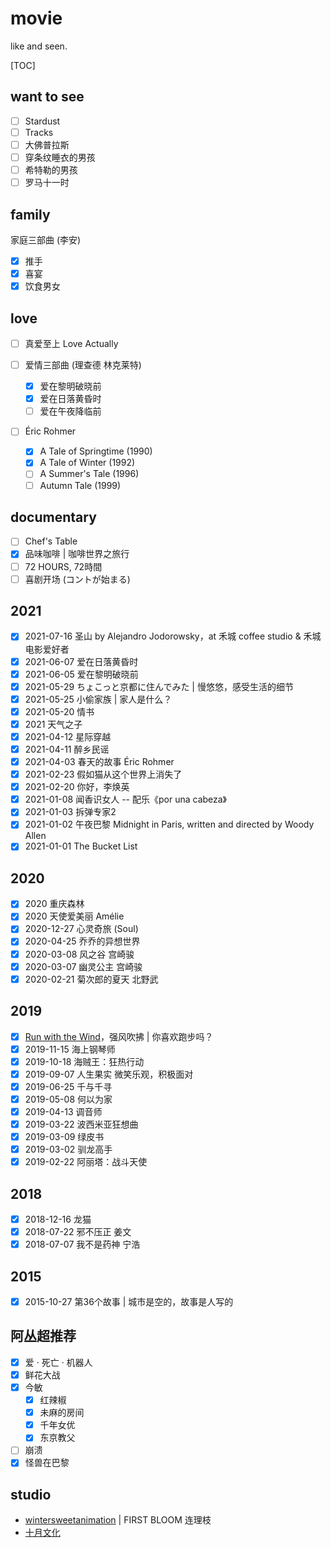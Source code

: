 # movie

like and seen.

[TOC]

## want to see

- [ ] Stardust
- [ ] Tracks
- [ ] 大佛普拉斯
- [ ] 穿条纹睡衣的男孩
- [ ] 希特勒的男孩
- [ ] 罗马十一时

## family

家庭三部曲 (李安)

- [x] 推手
- [x] 喜宴
- [x] 饮食男女

## love

- [ ] 真爱至上 Love Actually

- [ ] 爱情三部曲 (理查德 林克莱特)
  - [x] 爱在黎明破晓前
  - [x] 爱在日落黄昏时
  - [ ] 爱在午夜降临前

- [ ] Éric Rohmer
    - [x] A Tale of Springtime (1990)
    - [x] A Tale of Winter (1992)
    - [ ] A Summer's Tale (1996)
    - [ ] Autumn Tale (1999)

## documentary

- [ ] Chef's Table
- [x] 品味咖啡 | 咖啡世界之旅行
- [ ] 72 HOURS, 72時間
- [ ] 喜剧开场 (コントが始まる)

## 2021

- [x] 2021-07-16 圣山 by Alejandro Jodorowsky，at 禾城 coffee studio & 禾城电影爱好者
- [x] 2021-06-07 爱在日落黄昏时
- [x] 2021-06-05 爱在黎明破晓前
- [x] 2021-05-29 ちょこっと京都に住んでみた | 慢悠悠，感受生活的细节
- [x] 2021-05-25 小偷家族 | 家人是什么？
- [x] 2021-05-20 情书
- [x] 2021 天气之子
- [x] 2021-04-12 星际穿越
- [x] 2021-04-11 醉乡民谣 
- [x] 2021-04-03 春天的故事 Éric Rohmer
- [x] 2021-02-23 假如猫从这个世界上消失了
- [x] 2021-02-20 你好，李焕英
- [x] 2021-01-08 闻香识女人  -- 配乐《por una cabeza》
- [x] 2021-01-03 拆弹专家2
- [x] 2021-01-02 午夜巴黎 Midnight in Paris, written and directed by Woody Allen
- [x] 2021-01-01 The Bucket List

## 2020

- [x] 2020 重庆森林
- [x] 2020 天使爱美丽 Amélie
- [x] 2020-12-27 心灵奇旅 (Soul)
- [x] 2020-04-25 乔乔的异想世界
- [x] 2020-03-08 风之谷 宫崎骏
- [x] 2020-03-07 幽灵公主 宫崎骏
- [x] 2020-02-21 菊次郎的夏天 北野武

## 2019

- [x] [Run with the Wind](https://en.wikipedia.org/wiki/Run_with_the_Wind)，强风吹拂 | 你喜欢跑步吗？
- [x] 2019-11-15 海上钢琴师
- [x] 2019-10-18 海贼王：狂热行动
- [x] 2019-09-07 人生果实
  微笑乐观，积极面对
- [x] 2019-06-25 千与千寻
- [x] 2019-05-08 何以为家
- [x] 2019-04-13 调音师
- [x] 2019-03-22 波西米亚狂想曲
- [x] 2019-03-09 绿皮书
- [x] 2019-03-02 驯龙高手
- [x] 2019-02-22 阿丽塔：战斗天使

## 2018

- [x] 2018-12-16 龙猫 
- [x] 2018-07-22 邪不压正 姜文
- [x] 2018-07-07 我不是药神 宁浩

## 2015

- [x] 2015-10-27 第36个故事 | 城市是空的，故事是人写的

## 阿丛超推荐

- [x] 爱 · 死亡 · 机器人
- [x] 鲜花大战
- [x] 今敏
  - [x] 红辣椒
  - [x] 未麻的房间
  - [x] 千年女优
  - [x] 东京教父
- [ ] 崩溃
- [x] 怪兽在巴黎

## studio

* [wintersweetanimation](http://wintersweetanimation.com/) | FIRST BLOOM 连理枝
* [十月文化](https://www.octmedia.com/)
